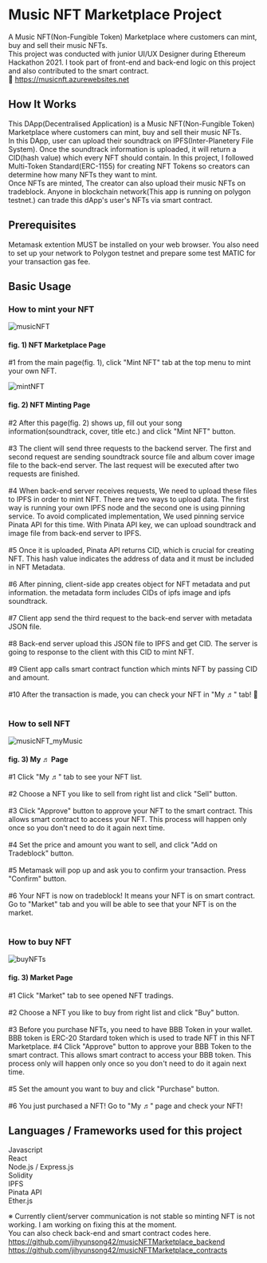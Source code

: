 # Music NFT Marketplace Project
A Music NFT(Non-Fungible Token) Marketplace where customers can mint, buy and sell their music NFTs.<br>This project was conducted with junior UI/UX Designer during Ethereum Hackathon 2021. I took part of front-end and back-end logic on this project and also contributed to the smart contract.<br>
🔗 https://musicnft.azurewebsites.net<br>

## How It Works

This DApp(Decentralised Application) is a Music NFT(Non-Fungible Token) Marketplace where customers can mint, buy and sell their music NFTs.<br>In this DApp, user can upload their soundtrack on IPFS(Inter-Planetery File System). Once the soundtrack information is uploaded, it will return a CID(hash value) which every NFT should contain. In this project, I followed Multi-Token Standard(ERC-1155) for creating NFT Tokens so creators can determine how many NFTs they want to mint.<br>Once NFTs are minted, The creator can also upload their music NFTs on tradeblock. Anyone in blockchain network(This app is running on polygon testnet.) can trade this dApp's user's NFTs via smart contract.

## Prerequisites
Metamask extention MUST be installed on your web browser. You also need to set up your network to Polygon testnet and prepare some test MATIC for your transaction gas fee.

## Basic Usage
### How to mint your NFT
![musicNFT](https://user-images.githubusercontent.com/43053791/156318632-ddc3b1c3-956d-4d44-90a0-6d48d0873ae5.PNG)
#### fig. 1) NFT Marketplace Page<br>
#1 from the main page(fig. 1), click "Mint NFT" tab at the top menu to mint your own NFT.<br>

![mintNFT](https://user-images.githubusercontent.com/43053791/156320508-29dabcd1-42ea-494e-a1c4-c6de25649fbc.PNG)

#### fig. 2) NFT Minting Page<br>
#2 After this page(fig. 2) shows up, fill out your song information(soundtrack, cover, title etc.) and click "Mint NFT" button.<br><br>
#3 The client will send three requests to the backend server. The first and second request are sending soundtrack source file and album cover image file to the back-end server. The last request will be executed after two requests are finished.<br><br>
#4 When back-end server receives requests, We need to upload these files to IPFS in order to mint NFT. There are two ways to upload data. The first way is running your own IPFS node and the second one is using pinning service. To avoid complicated implementation, We used pinning service Pinata API for this time. With Pinata API key, we can upload soundtrack and image file from back-end server to IPFS.<br><br>
#5 Once it is uploaded, Pinata API returns CID, which is crucial for creating NFT. This hash value indicates the address of data and it must be included in NFT Metadata.<br><br>
#6 After pinning, client-side app creates object for NFT metadata and put information. the metadata form includes CIDs of ipfs image and ipfs soundtrack.<br><br>
#7 Client app send the third request to the back-end server with metadata JSON file.<br><br>
#8 Back-end server upload this JSON file to IPFS and get CID. The server is going to response to the client with this CID to mint NFT.<br><br>
#9 Client app calls smart contract function which mints NFT by passing CID and amount.<br><br>
#10 After the transaction is made, you can check your NFT in "My ♬" tab! 🎉<br><br>

### How to sell NFT
![musicNFT_myMusic](https://user-images.githubusercontent.com/43053791/156320633-532c5431-18ee-4aee-ac3b-8bf2a874f680.PNG)

#### fig. 3) My ♬ Page<br>
#1 Click "My ♬" tab to see your NFT list.<br><br>
#2 Choose a NFT you like to sell from right list and click "Sell" button.<br><br>
#3 Click "Approve" button to approve your NFT to the smart contract. This allows smart contract to access your NFT. This process will happen only once so you don't need to do it again next time.<br><br>
#4 Set the price and amount you want to sell, and click "Add on Tradeblock" button.<br><br>
#5 Metamask will pop up and ask you to confirm your transaction. Press "Confirm" button.<br><br>
#6 Your NFT is now on tradeblock! It means your NFT is on smart contract. Go to "Market" tab and you will be able to see that your NFT is on the market.<br><br>


### How to buy NFT
![buyNFTs](https://user-images.githubusercontent.com/43053791/156320143-fd61ba45-8aa9-4990-a9ed-0d13ca419bed.PNG)

#### fig. 3) Market Page<br>
#1 Click "Market" tab to see opened NFT tradings.<br><br>
#2 Choose a NFT you like to buy from right list and click "Buy" button.<br><br>
#3 Before you purchase NFTs, you need to have BBB Token in your wallet. BBB token is ERC-20 Stardard token which is used to trade NFT in this NFT Marketplace.
#4 Click "Approve" button to approve your BBB Token to the smart contract. This allows smart contract to access your BBB token. This process only will happen only once so you don't need to do it again next time.<br><br>
#5 Set the amount you want to buy and click "Purchase" button.<br><br>
#6 You just purchased a NFT! Go to "My ♬" page and check your NFT!

## Languages / Frameworks used for this project
Javascript<br>
React<br>
Node.js / Express.js<br>
Solidity<br>
IPFS<br>
Pinata API<br>
Ether.js<br>

※ Currently client/server communication is not stable so minting NFT is not working. I am working on fixing this at the moment.<br>
You can also check back-end and smart contract codes here.<br>
https://github.com/jihyunsong42/musicNFTMarketplace_backend<br>
https://github.com/jihyunsong42/musicNFTMarketplace_contracts
